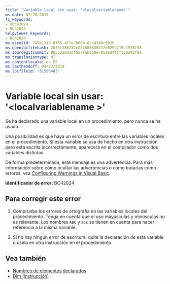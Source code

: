 ```yaml
---
title: "Variable local sin usar: '<localvariablename>'"
ms.date: 07/20/2015
f1_keywords:
- vbc42024
- BC42024
helpviewer_keywords:
- BC42024
ms.assetid: 749b1315-0f85-4f7e-b68b-8cc4346c502b
ms.openlocfilehash: 2033f288232e231888635312d829b719c1578f98
ms.sourcegitcommit: 9b552addadfb57fab0b9e7852ed4f1f1b8a42f8e
ms.translationtype: MT
ms.contentlocale: es-ES
ms.lasthandoff: 04/23/2019
ms.locfileid: "61595483"
---
```

# <a name="unused-local-variable-localvariablename"></a>Variable local sin usar: '\<localvariablename >'
Se ha declarado una variable local en un procedimiento, pero nunca se ha usado.  
  
 Una posibilidad es que haya un error de escritura entre las variables locales en el procedimiento. Si esta variable se usa de hecho en otra instrucción pero está escrita incorrectamente, aparecerá en el compilador como dos variables distintas.  
  
 De forma predeterminada, este mensaje es una advertencia. Para más información sobre cómo ocultar las advertencias o cómo tratarlas como errores, vea [Configuring Warnings in Visual Basic](/visualstudio/ide/configuring-warnings-in-visual-basic).  
  
 **Identificador de error:** BC42024  
  
## <a name="to-correct-this-error"></a>Para corregir este error  
  
1. Compruebe los errores de ortografía en las variables locales del procedimiento. Tenga en cuenta que el uso mayúsculas y minúsculas no es relevante. Los nombres `ABC` y `abc` se tienen en cuenta para hacer referencia a la misma variable.  
  
2. Si no hay ningún error de escritura, quite la declaración de esta variable o úsela en otra instrucción en el procedimiento.  
  
## <a name="see-also"></a>Vea también

- [Nombres de elementos declarados](../../visual-basic/programming-guide/language-features/declared-elements/declared-element-names.md)
- [Dim (instrucción)](../../visual-basic/language-reference/statements/dim-statement.md)
